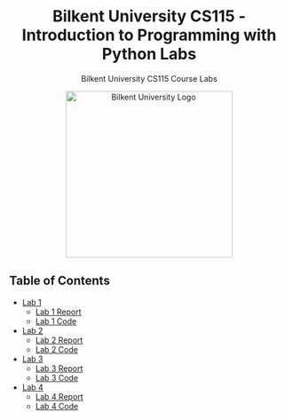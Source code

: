 <h1 align="center">Bilkent University CS115 - Introduction to Programming with Python Labs</h1>

<p align="center">Bilkent University CS115 Course Labs</p>

<p align="center">
  <img src="https://github.com/tarhanefe/bilkent-cs115-labs/assets/73281981/353e59fa-4cf5-4be5-b62f-afa383f3fdcd" alt="Bilkent University Logo" width = "300" />
</p>

## Table of Contents

- [Lab 1](#lab-1)
  - [Lab 1 Report](./path/to/lab1/report.md)
  - [Lab 1 Code](./path/to/lab1/code)
- [Lab 2](#lab-2)
  - [Lab 2 Report](./path/to/lab2/report.md)
  - [Lab 2 Code](./path/to/lab2/code)
- [Lab 3](#lab-3)
  - [Lab 3 Report](./path/to/lab3/report.md)
  - [Lab 3 Code](./path/to/lab3/code)
- [Lab 4](#lab-4)
  - [Lab 4 Report](./path/to/lab4/report.md)
  - [Lab 4 Code](./path/to/lab4/code)
